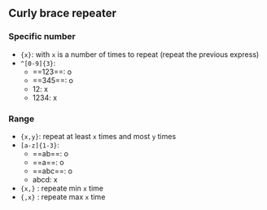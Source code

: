 ## Curly brace repeater
### Specific number
- `{x}`: with `x` is a number of times to repeat (repeat the previous express)
- `^[0-9]{3}`:
	- ==123==: o
	- ==345==: o
	- 12: x
	- 1234: x
### Range
- `{x,y}`: repeat at least `x` times and most `y` times
- `[a-z]{1-3}`:
	- ==ab==: o
	- ==a==: o
	- ==abc==: o
	- abcd: x
- `{x,}` : repeate min `x` time
- `{,x}` : repeate max `x` time